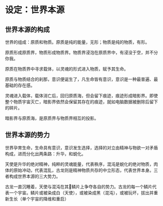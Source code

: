 # 设定：世界本源

## 世界本源的构成

世界的组成：原质和物质。原质是纯的能量，无形；物质是纯的物质，有形。

原质形成原质界，物质形成物质界。物质界浸泡在原质界中，有浸没于空，并不分你我。

原质在物质界中寻求载体，以灵魂的形式进入物质，赋予其生命。

原质与物质结合的刹那，意识便诞生了，凡生命皆有意识，意识是一种最普遍、最基础的存在感。

灵魂进入载体，载体消亡后，回归原质海，但会留下痕迹，痕迹形成暗影界。即使整个物质宇宙灭亡，暗影界依然会保留其存在的痕迹，就如电脑数据被删除后留下的碎片。

暗影界与原质海，是原质界与物质界相互的投影。

## 世界本源的势力

世界孕育生命，生命具有意识，意识发生选择，选择的对立由精神与物欲一对矛盾构成，进而分化出两条路：升华，和蜕化。

天使是升华的绝对精神，纯粹的灵魂能量，代表秩序，混沌是蜕化的绝对物质，肉体的原始冲动，代表混乱，古龙则是精神物质共存的中立形态，代表世界本身。三者构成世界本源的三大势力。

古龙一直沉睡着，天使与混沌在其鳞片上争夺各自的势力。古龙的每一个鳞片代表一个宇宙。鳞片或被染成白（天使），或被染成黑（混沌），或被玩坏，拔出并重新生长（单个宇宙的降维和重启）

